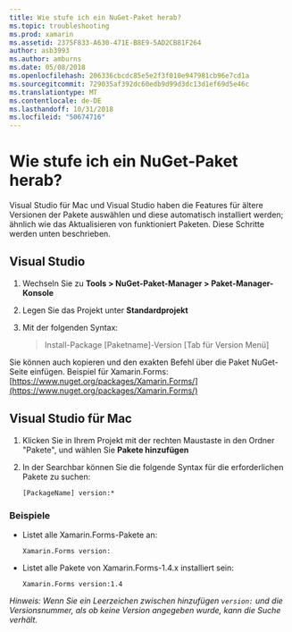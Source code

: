 ```yaml
---
title: Wie stufe ich ein NuGet-Paket herab?
ms.topic: troubleshooting
ms.prod: xamarin
ms.assetid: 2375F833-A630-471E-B8E9-5AD2CB81F264
author: asb3993
ms.author: amburns
ms.date: 05/08/2018
ms.openlocfilehash: 206336cbcdc85e5e2f3f010e947981cb96e7cd1a
ms.sourcegitcommit: 729035af392dc60edb9d99d3dc13d1ef69d5e46c
ms.translationtype: MT
ms.contentlocale: de-DE
ms.lasthandoff: 10/31/2018
ms.locfileid: "50674716"
---
```

# <a name="how-do-i-downgrade-a-nuget-package"></a>Wie stufe ich ein NuGet-Paket herab?

Visual Studio für Mac und Visual Studio haben die Features für ältere Versionen der Pakete auswählen und diese automatisch installiert werden; ähnlich wie das Aktualisieren von funktioniert Paketen. Diese Schritte werden unten beschrieben.

## <a name="visual-studio"></a>Visual Studio

1. Wechseln Sie zu **Tools > NuGet-Paket-Manager > Paket-Manager-Konsole**
2. Legen Sie das Projekt unter **Standardprojekt**
3. Mit der folgenden Syntax:

    > Install-Package [Paketname]-Version [Tab für Version Menü]

Sie können auch kopieren und den exakten Befehl über die Paket NuGet-Seite einfügen. Beispiel für Xamarin.Forms: [https://www.nuget.org/packages/Xamarin.Forms/](https://www.nuget.org/packages/Xamarin.Forms/)

## <a name="visual-studio-for-mac"></a>Visual Studio für Mac

1. Klicken Sie in Ihrem Projekt mit der rechten Maustaste in den Ordner "Pakete", und wählen Sie **Pakete hinzufügen**
2. In der Searchbar können Sie die folgende Syntax für die erforderlichen Pakete zu suchen:

    `[PackageName] version:*`

### <a name="examples"></a>Beispiele 
- Listet alle Xamarin.Forms-Pakete an: 

    `Xamarin.Forms version:`

- Listet alle Pakete von Xamarin.Forms-1.4.x installiert sein: 

    `Xamarin.Forms version:1.4`

*Hinweis: Wenn Sie ein Leerzeichen zwischen hinzufügen `version:` und die Versionsnummer, als ob keine Version angegeben wurde, kann die Suche verhält.*
